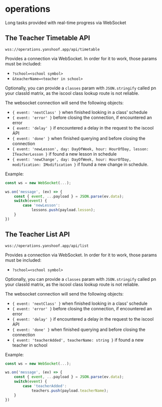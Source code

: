 # operations

Long tasks provided with real-time progress via WebSocket

## The Teacher Timetable API

`wss://operations.yanshoof.app/api/timetable`

Provides a connection via WebSocket. In order for it to work, those params must be included:

- `?school=<school symbol>`
- `&teacherName=<teacher in school>`

Optionally, you can provide a `classes` param with `JSON.stringify` called pn your classId matrix, as the iscool class lookup route is not reliable.

The websocket connection will send the following objects:

- `{ event: 'nextClass' }` when finished looking in a class' schedule
- `{ event: 'error' }` before closing the connection, if encountered an error
- `{ event: 'delay' }` if encountered a delay in the request to the iscool API
- `{ event: 'done' }` when finished querying and before closing the connection
- `{ event: 'newLesson', day: DayOfWeek, hour: HourOfDay, lesson: ITeacherLesson }` if found a new lesson in schedule
- `{ event: 'newChange', day: DayOfWeek, hour: HourOfDay, modification: IModification }` if found a new change in schedule.

Example:

```ts
const ws = new WebSocket(...);

ws.on('message', (ev) => {
    const { event, ...payload } = JSON.parse(ev.data);
    switch(event) {
        case 'newLesson':
            lessons.push(payload.lesson);
    }
})
```

## The Teacher List API

`wss://operations.yanshoof.app/api/list`

Provides a connection via WebSocket. In order for it to work, those params must be included:

- `?school=<school symbol>`

Optionally, you can provide a `classes` param with `JSON.stringify` called pn your classId matrix, as the iscool class lookup route is not reliable.

The websocket connection will send the following objects:

- `{ event: 'nextClass' }` when finished looking in a class' schedule
- `{ event: 'error' }` before closing the connection, if encountered an error
- `{ event: 'delay' }` if encountered a delay in the request to the iscool API
- `{ event: 'done' }` when finished querying and before closing the connection
- `{ event: 'teacherAdded', teacherName: string }` if found a new teacher in school

Example:

```ts
const ws = new WebSocket(...);

ws.on('message', (ev) => {
    const { event, ...payload } = JSON.parse(ev.data);
    switch(event) {
        case 'teacherAdded':
            teachers.push(payload.teacherName);
    }
})
```

